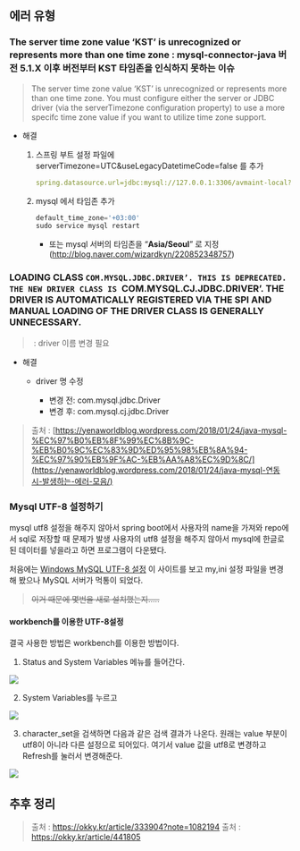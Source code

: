 
## 에러 유형

### The server time zone value ‘KST’ is unrecognized or represents more than one time zone : mysql-connector-java 버전 5.1.X 이후 버전부터 KST 타임존을 인식하지 못하는 이슈

>  The server time zone value ‘KST’ is unrecognized or represents more than one time zone. You must configure either the server or JDBC driver (via the serverTimezone configuration property) to use a more specifc time zone value if you want to utilize time zone support.



- 해결 

  1. 스프링 부트 설정 파일에 serverTimezone=UTC&useLegacyDatetimeCode=false 를 추가

     ```yaml
     spring.datasource.url=jdbc:mysql://127.0.0.1:3306/avmaint-local?useSSL=false&serverTimezone=UTC&useLegacyDatetimeCode=false
     
     
     ```

  2. mysql 에서 타임존 추가

     ```sql
     default_time_zone='+03:00'
     sudo service mysql restart
     ```

     - 또는 mysql 서버의 타임존을 “**Asia/Seoul**” 로 지정 (http://blog.naver.com/wizardkyn/220852348757)



###  LOADING CLASS `COM.MYSQL.JDBC.DRIVER’. THIS IS DEPRECATED. THE NEW DRIVER CLASS IS `COM.MYSQL.CJ.JDBC.DRIVER’. THE DRIVER IS AUTOMATICALLY REGISTERED VIA THE SPI AND MANUAL LOADING OF THE DRIVER CLASS IS GENERALLY UNNECESSARY.

> ​	: driver 이름 변경 필요

- 해결

  - driver 명 수정

    

    - 변경 전: com.mysql.jdbc.Driver
    - 변경 후: com.mysql.cj.jdbc.Driver



> 출처 : [https://yenaworldblog.wordpress.com/2018/01/24/java-mysql-%EC%97%B0%EB%8F%99%EC%8B%9C-%EB%B0%9C%EC%83%9D%ED%95%98%EB%8A%94-%EC%97%90%EB%9F%AC-%EB%AA%A8%EC%9D%8C/](https://yenaworldblog.wordpress.com/2018/01/24/java-mysql-연동시-발생하는-에러-모음/)


### Mysql UTF-8 설정하기
mysql utf8 설정을 해주지 않아서 spring boot에서 사용자의 name을 가져와 repo에서 sql로 저장할 때 문제가 발생
사용자의 utf8 설정을 해주지 않아서 mysql에 한글로 된 데이터를 넣을라고 하면 프로그램이 다운됐다.

처음에는 [Windows MySQL UTF-8 설정](https://lazymankook.tistory.com/70)  이 사이트를 보고 my,ini 설정 파일을 변경해 봤으나 MySQL 서버가 먹통이 되었다.

> ~~이거 때문에 몇번을 새로 설치했는지.....~~



#### workbench를 이용한 UTF-8설정

결국 사용한 방법은 workbench를 이용한 방법이다.

1. Status and System Variables 메뉴를 들어간다.

![](https://img1.daumcdn.net/thumb/R1280x0/?scode=mtistory2&fname=https%3A%2F%2Fk.kakaocdn.net%2Fdn%2FclYESG%2FbtqwrR7q9IO%2FNbYF87RNMQRijyG8nAKmQ0%2Fimg.png)



2. System Variables를 누르고

![](https://img1.daumcdn.net/thumb/R1280x0/?scode=mtistory2&fname=https%3A%2F%2Fk.kakaocdn.net%2Fdn%2FdblFRm%2Fbtqwuy5G6k2%2FndKqZQeV05xox1tKqcnTw0%2Fimg.png)



3. character_set을 검색하면 다음과 같은 검색 결과가 나온다. 원래는 value 부분이 utf8이 아니라 다른 설정으로 되어있다. 여기서 value 값을 utf8로 변경하고 Refresh를 눌러서 변경해준다.

![](https://img1.daumcdn.net/thumb/R1280x0/?scode=mtistory2&fname=https%3A%2F%2Fk.kakaocdn.net%2Fdn%2FKQKHw%2FbtqwtlGfPAb%2FnQJpswILenbnmUN0izI781%2Fimg.png)



## 추후 정리

> 출처 : https://okky.kr/article/333904?note=1082194
> 출처 : https://okky.kr/article/441805